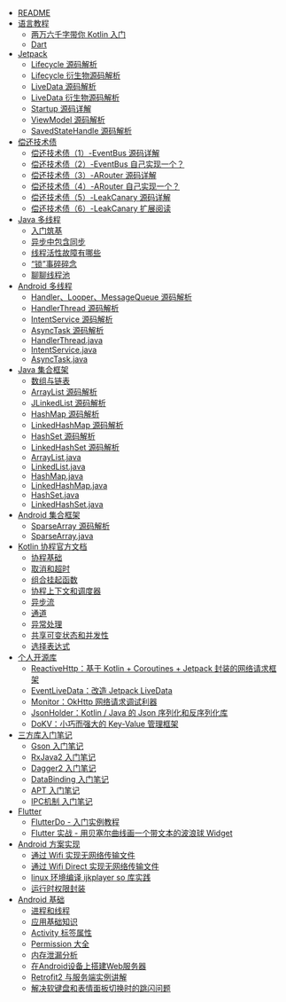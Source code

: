 * [README](README.md)
* [语言教程 ]()
	* [两万六千字带你 Kotlin 入门](kotlin/kotlin入门教程.md)
	* [Dart](dart/Dart入门教程.md)
* [Jetpack]()
    * [Lifecycle 源码解析](jetpack/Lifecycle源码解析.md)
    * [Lifecycle 衍生物源码解析](jetpack/Lifecycle衍生.md)
    * [LiveData 源码解析](jetpack/LiveData源码解析.md)
    * [LiveData 衍生物源码解析](jetpack/LiveData衍生.md)
    * [Startup 源码详解](jetpack/Startup源码详解.md)
    * [ViewModel 源码解析](jetpack/ViewModel源码解析.md)
    * [SavedStateHandle 源码解析](jetpack/SavedStateHandle源码详解.md)
* [偿还技术债]()
    - [偿还技术债（1）-EventBus 源码详解](android_opensource/1-EventBus源码详解.md)
    - [偿还技术债（2）-EventBus 自己实现一个？](android_opensource/2-EventBus自己实现一个？.md)
    - [偿还技术债（3）-ARouter 源码详解](android_opensource/3-ARouter源码详解.md)
    - [偿还技术债（4）-ARouter 自己实现一个？](android_opensource/4-ARouter自己实现一个？.md)
    - [偿还技术债（5）-LeakCanary 源码详解](android_opensource/5-LeakCanary源码详解.md)
    - [偿还技术债（6）-LeakCanary 扩展阅读](android_opensource/6-LeakCanary扩展阅读.md)
* [Java 多线程]()
	* [入门筑基](java_multithreading/1-入门筑基.md)
	* [异步中包含同步](java_multithreading/2-异步中包含同步.md)
	* [线程活性故障有哪些](java_multithreading/3-线程活性故障有哪些.md)
	* [“锁”事碎碎念](java_multithreading/4-“锁”事碎碎念.md)
	* [聊聊线程池](java_multithreading/5-聊聊线程池.md)
* [Android 多线程]()
	* [Handler、Looper、MessageQueue 源码解析](android_multithreading/Android多线程之Handler、Looper与MessageQueue源码解析.md)
	* [HandlerThread 源码解析](android_multithreading/Android多线程之HandlerThread源码解析.md)
	* [IntentService 源码解析](android_multithreading/Android多线程之IntentService源码解析.md)
	* [AsyncTask 源码解析](android_multithreading/Android多线程之AsyncTask源码解析.md)
	* [HandlerThread.java](android_multithreading/HandlerThread.md)
	* [IntentService.java](android_multithreading/IntentService.md)
	* [AsyncTask.java](android_multithreading/AsyncTask.md)
* [Java 集合框架]()
	* [数组与链表](java_collections/Java集合框架源码解析之数组与链表.md)
	* [ArrayList 源码解析](java_collections/Java集合框架源码解析之ArrayList.md)
	* [JLinkedList 源码解析](java_collections/Java集合框架源码解析之LinkedList.md)
	* [HashMap 源码解析](java_collections/Java集合框架源码解析之HashMap.md)
	* [LinkedHashMap 源码解析](java_collections/Java集合框架源码解析之LinkedHashMap.md)
	* [HashSet 源码解析](java_collections/Java集合框架源码解析之HashSet.md)
	* [LinkedHashSet 源码解析](java_collections/Java集合框架源码解析之LinkedHashSet.md)
	* [ArrayList.java](java_collections/ArrayList.md)
	* [LinkedList.java](java_collections/LinkedList.md)
	* [HashMap.java](java_collections/HashMap.md)
	* [LinkedHashMap.java](java_collections/LinkedHashMap.md)
	* [HashSet.java](java_collections/HashSet.md)
	* [LinkedHashSet.java](java_collections/LinkedHashSet.md)
* [Android 集合框架]()
	* [SparseArray 源码解析](android_collections/SparseArray源码解析.md)
	* [SparseArray.java](android_collections/SparseArray.md)
* [Kotlin 协程官方文档]()
	* [协程基础](kotlin_coroutine/1-协程基础.md)
	* [取消和超时](/kotlin_coroutine/2-取消和超时.md)
	* [组合挂起函数](kotlin_coroutine/3-组合挂起函数.md)
	* [协程上下文和调度器](kotlin_coroutine/4-协程上下文和调度器.md)
	* [异步流](kotlin_coroutine/5-异步流.md)
	* [通道](kotlin_coroutine/6-通道.md)
	* [异常处理](kotlin_coroutine/7-异常处理.md)
	* [共享可变状态和并发性](kotlin_coroutine/8-共享可变状态和并发性.md)
	* [选择表达式](kotlin_coroutine/9-选择表达式.md)
* [个人开源库]()
    * [ReactiveHttp：基于 Kotlin + Coroutines + Jetpack 封装的网络请求框架](https://github.com/leavesC/ReactiveHttp)
    * [EventLiveData：改造 Jetpack LiveData](https://github.com/leavesC/EventLiveData)
    * [Monitor：OkHttp 网络请求调试利器](https://github.com/leavesC/Monitor)
    * [JsonHolder：Kotlin / Java 的 Json 序列化和反序列化库](https://github.com/leavesC/JsonHolder)
	* [DoKV：小巧而强大的 Key-Value 管理框架](https://github.com/leavesC/DoKV)
* [三方库入门笔记 ]()
	* [Gson 入门笔记](android/Gson使用详解.md)
	* [RxJava2 入门笔记](android/RxJava2入门详细笔记.md)
	* [Dagger2 入门笔记](https://github.com/leavesC/Dagger2Samples)
	* [DataBinding 入门笔记](https://github.com/leavesC/DataBindingSamples)
	* [APT 入门笔记](https://github.com/leavesC/DoKV)
	* [IPC机制 入门笔记](https://github.com/leavesC/IPCSamples)
* [Flutter]()
	* [FlutterDo - 入门实例教程](https://github.com/leavesC/flutter_do)
	* [Flutter 实战 - 用贝塞尔曲线画一个带文本的波浪球 Widget](https://juejin.im/post/5db5c03a6fb9a0208668e4f3)
* [Android 方案实现]()
	* [通过 Wifi 实现无网络传输文件](https://github.com/leavesC/WifiFileTransfer)
	* [通过 Wifi Direct 实现无网络传输文件](https://github.com/leavesC/WifiP2P)
	* [linux 环境编译 ijkplayer so 库实践](https://github.com/leavesC/ijkplayer-so-extend)
	* [运行时权限封装](https://github.com/leavesC/PermissionSteward)
* [Android 基础]()
	* [进程和线程](android/Android进程和线程.md)
	* [应用基础知识](android/Android应用基础知识.md)
	* [Activity 标签属性](android/AndroidActivity标签属性.md)
	* [Permission 大全](android/AndroidPermission访问权限大全.md)
	* [内存泄漏分析](android/Android内存泄漏分析.md)
	* [在Android设备上搭建Web服务器](https://github.com/leavesC/AndroidServer)
	* [Retrofit2 与服务端实例讲解](https://github.com/leavesC/Retrofit2Samples)
	* [解决软键盘和表情面板切换时的跳闪问题](https://github.com/leavesC/Keyboard)